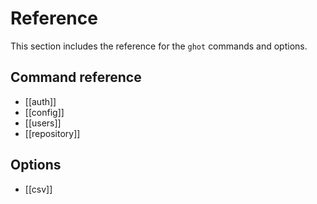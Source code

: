 # Reference
This section includes the reference for the `ghot` commands and options.

## Command reference
- [[auth]]
- [[config]]
- [[users]]
- [[repository]]

## Options
- [[csv]]

